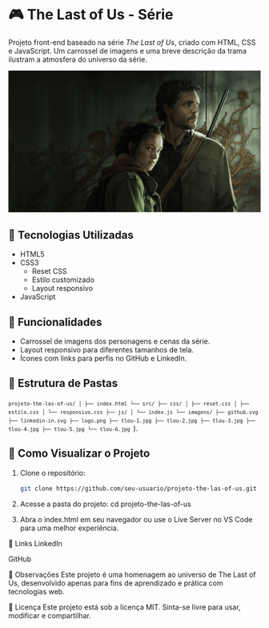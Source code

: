 # 🎮 The Last of Us - Série

Projeto front-end baseado na série *The Last of Us*, criado com HTML, CSS e JavaScript. Um carrossel de imagens e uma breve descrição da trama ilustram a atmosfera do universo da série.

![Capa do Projeto](src/imagens/tlou-1.jpg)

## 🧰 Tecnologias Utilizadas

- HTML5
- CSS3
  - Reset CSS
  - Estilo customizado
  - Layout responsivo
- JavaScript

## 📸 Funcionalidades

- Carrossel de imagens dos personagens e cenas da série.
- Layout responsivo para diferentes tamanhos de tela.
- Ícones com links para perfis no GitHub e LinkedIn.

## 📁 Estrutura de Pastas

<code>```projeto-the-las-of-us/
│
├── index.html
└── src/
├── css/
│ ├── reset.css
│ ├── estilo.css
│ └── responsivo.css
├── js/
│ └── index.js
└── imagens/
├── github.svg
├── linkedin-in.svg
├── logo.png
├── tlou-1.jpg
├── tlou-2.jpg
├── tlou-3.jpg
├── tlou-4.jpg
├── tlou-5.jpg
└── tlou-6.jpg ```</code>).


## 🚀 Como Visualizar o Projeto

1. Clone o repositório:
   ```bash
   git clone https://github.com/seu-usuario/projeto-the-las-of-us.git

2. Acesse a pasta do projeto:
   cd projeto-the-las-of-us

3. Abra o index.html em seu navegador
ou use o Live Server no VS Code para uma melhor experiência.

🔗 Links
LinkedIn

GitHub

📌 Observações
Este projeto é uma homenagem ao universo de The Last of Us, desenvolvido apenas para fins de aprendizado e prática com tecnologias web.

📄 Licença
Este projeto está sob a licença MIT. Sinta-se livre para usar, modificar e compartilhar.
